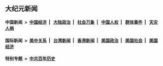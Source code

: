 ## 大纪元新闻

#### 中国新闻 &nbsp;>&nbsp; [中国经济](indexes/ncid283/README.md?04030445) &nbsp;| &nbsp; [大陆政治](indexes/ncid277/README.md?04030445) &nbsp;| &nbsp; [社会万象](indexes/ncid282/README.md?04030445) &nbsp;| &nbsp; [中国人权](indexes/ncid278/README.md?04030445) &nbsp;| &nbsp; [群体事件](indexes/ncid279/README.md?04030445) &nbsp;| &nbsp; [天灾人祸](indexes/ncid280/README.md?04030445)

#### 国际新闻 &nbsp;>&nbsp; [美中关系](indexes/nf1412576/README.md?04030445) &nbsp;| &nbsp; [台湾新闻](indexes/ncid1349361/README.md?04030445) &nbsp;| &nbsp; [香港新闻](indexes/ncid1349362/README.md?04030445) &nbsp;| &nbsp; [美国政治](indexes/ncid1078159/README.md?04030445) &nbsp;| &nbsp; [美国社会](indexes/ncid1078160/README.md?04030445) &nbsp;| &nbsp; [美国经济](indexes/ncid1078158/README.md?04030445)

#### 特别专题 &nbsp;>&nbsp; [中共百年历史](https://github.com/epoch-news/epoch-special/blob/master/README.md?04030445)  
